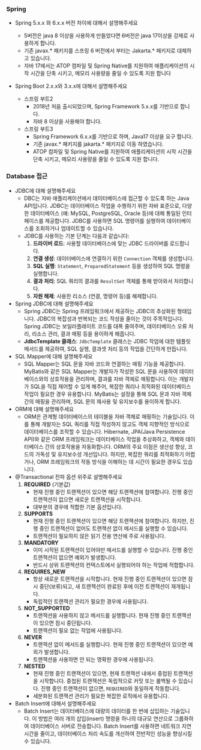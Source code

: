 ### Spring
- Spring 5.x.x 와 6.x.x 버전 차이에 대해서 설명해주세요
	- 5버전은 java 8 이상을 사용하게 만들었다면 6버전은 java 17이상을 강제로 사용하게 합니다.
	- 기존 javax.* 패키지를 스프링 6 버전에서 부터는 Jakarta.* 패키지로 대체하고 있습니다.
	- 자바 17에서는 ATOP 컴파일 및 Spring Native를 지원하여 애플리케이션의 시작 시간을 단축 시키고, 메모리 사용량을 줄일 수 있도록 지원 합니다

- Spring Boot 2.x.x와 3.x.x에 대해서 설명해주세요
	- 스프링 부트2
		- 2018년 처음 출시되었으며, Spring Framework 5.x.x를 기반으로 합니다. 
		- 자바 8 이상을 사용해야 합니다.
	- 스프링 부트3
		- Spring Framework 6.x.x를 기반으로 하며, Java17 이상을 요구 합니다. 
		- 기존 javax.* 패키지를 jakarta.* 패키지로 이동 하였습니다.
		- ATOP 컴파일 및 Spring Native를 지원하여 애플리케이션의 시작 시간을 단축 시키고, 메모리 사용량을 줄일 수 있도록 지원 합니다.

### Database 접근 
- JDBC에 대해 설명해주세요
	- DBC는 자바 애플리케이션에서 데이터베이스에 접근할 수 있도록 하는 Java API입니다. JDBC는 데이터베이스 작업을 수행하기 위한 자바 표준으로, 다양한 데이터베이스 (예: MySQL, PostgreSQL, Oracle 등)에 대해 통일된 인터페이스를 제공합니다. JDBC를 사용하면 SQL 명령어를 실행하여 데이터베이스를 조회하거나 업데이트할 수 있습니다.
	- JDBC를 사용하는 기본 단계는 다음과 같습니다:
		1. **드라이버 로드**: 사용할 데이터베이스에 맞는 JDBC 드라이버를 로드합니다.
		2. **연결 생성**: 데이터베이스에 연결하기 위한 `Connection` 객체를 생성합니다.
		3. **SQL 실행**: `Statement`, `PreparedStatement` 등을 생성하여 SQL 명령을 실행합니다.
		4. **결과 처리**: SQL 쿼리의 결과를 `ResultSet` 객체를 통해 받아와서 처리합니다.
		5. **자원 해제**: 사용한 리소스 (연결, 명령어 등)를 해제합니다.
- Spring JDBC에 대해 설명해주세요
	- Spring JDBC는 Spring 프레임워크에서 제공하는 JDBC의 추상화된 형태입니다. JDBC의 복잡성과 반복되는 코드 작성을 줄이는 것이 주목적입니다. Spring JDBC는 보일러플레이트 코드를 대폭 줄여주며, 데이터베이스 오류 처리, 리소스 관리, 결과 매핑 등을 용이하게 해줍니다.
	- **JdbcTemplate 클래스**: `JdbcTemplate` 클래스는 JDBC 작업에 대한 템플릿 메서드를 제공하여, SQL 실행, 결과셋 처리 등의 작업을 간단하게 만듭니다.
- SQL Mapper에 대해 설명해주세요
	- SQL Mapper는 SQL 문을 자바 코드와 연결하는 매핑 기능을 제공합니다. MyBatis와 같은 SQL Mapper는 개발자가 작성한 SQL 문을 사용하여 데이터베이스와의 상호작용을 관리하며, 결과를 자바 객체로 매핑합니다. 이는 개발자가 SQL을 직접 제어할 수 있게 해주어, 복잡한 쿼리나 최적화된 데이터베이스 작업이 필요한 경우 유용합니다. MyBatis는 설정을 통해 SQL 문과 자바 객체 간의 매핑을 관리하며, SQL 문의 재사용 및 유지보수를 용이하게 합니다.
- ORM에 대해 설명해주세요 
	- ORM은 관계형 데이터베이스의 테이블을 자바 객체로 매핑하는 기술입니다. 이를 통해 개발자는 SQL 쿼리를 직접 작성하지 않고도 객체 지향적인 방식으로 데이터베이스를 조작할 수 있습니다. Hibernate, JPA(Java Persistence API)와 같은 ORM 프레임워크는 데이터베이스 작업을 추상화하고, 객체와 데이터베이스 간의 상호작용을 자동화합니다. ORM의 주요 이점은 생산성 향상, 코드의 가독성 및 유지보수성 개선입니다. 하지만, 복잡한 쿼리를 최적화하기 어렵거나, ORM 프레임워크의 작동 방식을 이해하는 데 시간이 필요한 경우도 있습니다.
- @Transactional 전파 옵션 위주로 설명해주세요
	1. **REQUIRED** (기본값)
	    - 현재 진행 중인 트랜잭션이 있으면 해당 트랜잭션에 참여합니다. 진행 중인 트랜잭션이 없으면 새로운 트랜잭션을 시작합니다.
	    - 대부분의 경우에 적합한 기본 옵션입니다.
	1. **SUPPORTS**
	    - 현재 진행 중인 트랜잭션이 있으면 해당 트랜잭션에 참여합니다. 하지만, 진행 중인 트랜잭션이 없어도 트랜잭션 없이 메서드를 실행할 수 있습니다.
	    - 트랜잭션이 필요하지 않은 읽기 전용 연산에 주로 사용됩니다.
	2. **MANDATORY**
	    - 이미 시작된 트랜잭션이 있어야만 메서드를 실행할 수 있습니다. 진행 중인 트랜잭션이 없으면 예외가 발생합니다.
	    - 반드시 상위 트랜잭션의 컨텍스트에서 실행되어야 하는 작업에 적합합니다.
	4. **REQUIRES_NEW**
	    - 항상 새로운 트랜잭션을 시작합니다. 현재 진행 중인 트랜잭션이 있으면 잠시 중단(보류)되고, 새 트랜잭션이 완료된 후에 이전 트랜잭션이 재개됩니다.
	    - 독립적인 트랜잭션 관리가 필요한 경우에 사용됩니다.
	5. **NOT_SUPPORTED**
	    - 트랜잭션을 사용하지 않고 메서드를 실행합니다. 현재 진행 중인 트랜잭션이 있으면 잠시 중단됩니다.
	    - 트랜잭션이 필요 없는 작업에 사용됩니다.
	6. **NEVER**
	    - 트랜잭션 없이 메서드를 실행합니다. 현재 진행 중인 트랜잭션이 있으면 예외가 발생합니다.
	    - 트랜잭션을 사용하면 안 되는 명확한 경우에 사용됩니다.
	7. **NESTED**
	    - 현재 진행 중인 트랜잭션이 있으면, 현재 트랜잭션 내에서 중첩된 트랜잭션을 시작합니다. 중첩된 트랜잭션은 독립적으로 커밋 또는 롤백될 수 있습니다. 진행 중인 트랜잭션이 없으면, `REQUIRED`와 동일하게 작동합니다.
	    - 세분화된 트랜잭션 관리가 필요한 복잡한 로직에서 유용합니다.
- Batch Insert에 대해서 설명해주세요
	-   Batch Insert는 데이터베이스에 대량의 데이터를 한 번에 삽입하는 기술입니다. 이 방법은 여러 개의 삽입(insert) 명령을 하나의 대규모 연산으로 그룹화하여 데이터베이스 서버로 전송합니다. Batch Insert를 사용하면 네트워크 지연 시간을 줄이고, 데이터베이스 처리 속도를 개선하여 전반적인 성능을 향상시킬 수 있습니다.